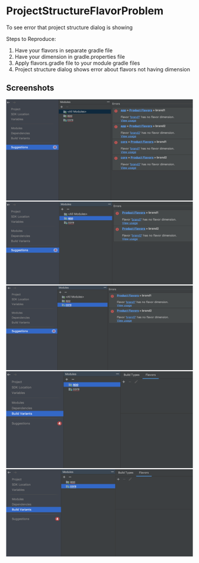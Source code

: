 # ProjectStructureFlavorProblem
To see error that project structure dialog is showing

Steps to Reproduce:
1. Have your flavors in separate gradle file
2. Have your dimension in gradle.properties file
3. Apply flavors.gradle file to your module gradle files
3. Project structure dialog shows error about flavors not having dimension

## Screenshots

![Alt text](https://github.com/melihaksoy/ProjectStructureFlavorProblem/blob/master/ss/ss1.png?raw=true)
![Alt text](https://github.com/melihaksoy/ProjectStructureFlavorProblem/blob/master/ss/ss2.png?raw=true)
![Alt text](https://github.com/melihaksoy/ProjectStructureFlavorProblem/blob/master/ss/ss3.png?raw=true)
![Alt text](https://github.com/melihaksoy/ProjectStructureFlavorProblem/blob/master/ss/ss4.png?raw=true)
![Alt text](https://github.com/melihaksoy/ProjectStructureFlavorProblem/blob/master/ss/ss5.png?raw=true)
